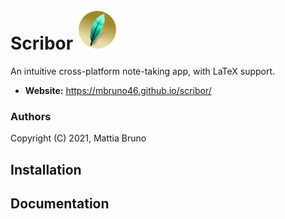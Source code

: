 # Scribor <img src="./build/icons/256x256.png" height="64px">

An intuitive cross-platform note-taking app, with LaTeX support.

- **Website:** https://mbruno46.github.io/scribor/

### Authors

Copyright (C) 2021, Mattia Bruno

## Installation

## Documentation
